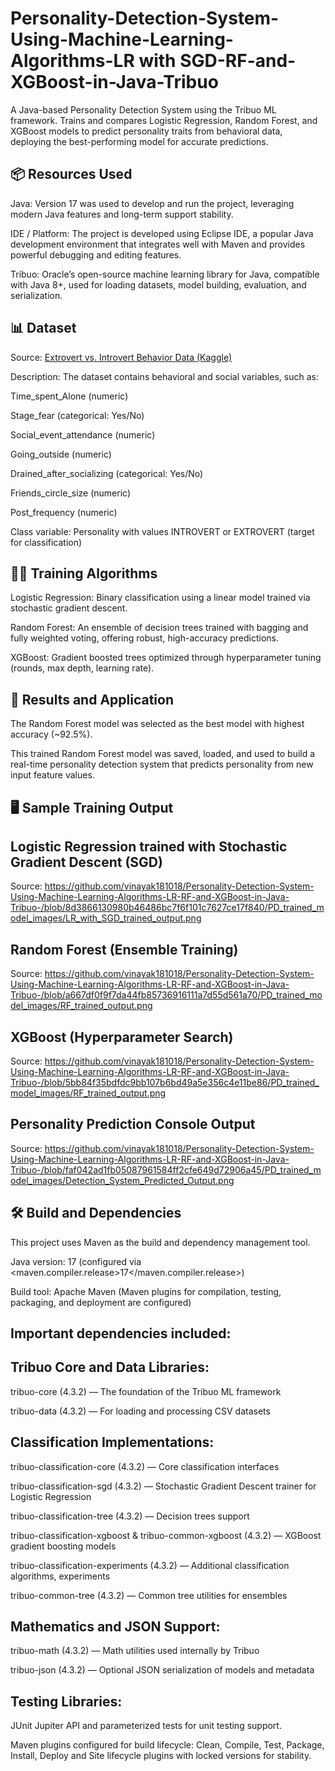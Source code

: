 # Personality-Detection-System-Using-Machine-Learning-Algorithms-LR with SGD-RF-and-XGBoost-in-Java-Tribuo
A Java-based Personality Detection System using the Tribuo ML framework. Trains and compares Logistic Regression, Random Forest, and XGBoost models to predict personality traits from behavioral data, deploying the best-performing model for accurate predictions.


📦 Resources Used
------------------

Java: Version 17 was used to develop and run the project, leveraging modern Java features and long-term support stability.

IDE / Platform: The project is developed using Eclipse IDE, a popular Java development environment that integrates well with Maven and provides powerful debugging and editing features.

Tribuo: Oracle’s open-source machine learning library for Java, compatible with Java 8+, used for loading datasets, model building, evaluation, and serialization.


📊 Dataset
-----------

Source: [Extrovert vs. Introvert Behavior Data (Kaggle)](https://www.kaggle.com/datasets/rakeshkapilavai/extrovert-vs-introvert-behavior-data)

Description:
The dataset contains behavioral and social variables, such as:

Time_spent_Alone (numeric)

Stage_fear (categorical: Yes/No)

Social_event_attendance (numeric)

Going_outside (numeric)

Drained_after_socializing (categorical: Yes/No)

Friends_circle_size (numeric)

Post_frequency (numeric)

Class variable: Personality with values INTROVERT or EXTROVERT (target for classification)


🏋️‍♂️ Training Algorithms
-----------------------

Logistic Regression:
Binary classification using a linear model trained via stochastic gradient descent.

Random Forest:
An ensemble of decision trees trained with bagging and fully weighted voting, offering robust, high-accuracy predictions.

XGBoost:
Gradient boosted trees optimized through hyperparameter tuning (rounds, max depth, learning rate).


🚀 Results and Application
---------------------------
The Random Forest model was selected as the best model with highest accuracy (~92.5%).

This trained Random Forest model was saved, loaded, and used to build a real-time personality detection system that predicts personality from new input feature values.


🖥️ Sample Training Output
--------------------------

Logistic Regression trained with Stochastic Gradient Descent (SGD)
------------------------------------------------------------------
Source: https://github.com/vinayak181018/Personality-Detection-System-Using-Machine-Learning-Algorithms-LR-RF-and-XGBoost-in-Java-Tribuo-/blob/8d3866130980b46486bc7f6f101c7627ce17f840/PD_trained_model_images/LR_with_SGD_trained_output.png

Random Forest (Ensemble Training)
---------------------------------
Source: https://github.com/vinayak181018/Personality-Detection-System-Using-Machine-Learning-Algorithms-LR-RF-and-XGBoost-in-Java-Tribuo-/blob/a667df0f9f7da44fb85736916111a7d55d561a70/PD_trained_model_images/RF_trained_output.png

XGBoost (Hyperparameter Search)
-------------------------------
Source: https://github.com/vinayak181018/Personality-Detection-System-Using-Machine-Learning-Algorithms-LR-RF-and-XGBoost-in-Java-Tribuo-/blob/5bb84f35bdfdc9bb107b6bd49a5e356c4e11be86/PD_trained_model_images/RF_trained_output.png

Personality Prediction Console Output
-------------------------------------
Source: https://github.com/vinayak181018/Personality-Detection-System-Using-Machine-Learning-Algorithms-LR-RF-and-XGBoost-in-Java-Tribuo-/blob/faf042ad1fb05087961584ff2cfe649d72906a45/PD_trained_model_images/Detection_System_Predicted_Output.png

🛠️ Build and Dependencies
--------------------------
This project uses Maven as the build and dependency management tool.

Java version: 17 (configured via <maven.compiler.release>17</maven.compiler.release>)

Build tool: Apache Maven (Maven plugins for compilation, testing, packaging, and deployment are configured)


Important dependencies included:
--------------------------------

Tribuo Core and Data Libraries:
-------------------------------
tribuo-core (4.3.2) — The foundation of the Tribuo ML framework

tribuo-data (4.3.2) — For loading and processing CSV datasets

Classification Implementations:
-------------------------------
tribuo-classification-core (4.3.2) — Core classification interfaces

tribuo-classification-sgd (4.3.2) — Stochastic Gradient Descent trainer for Logistic Regression

tribuo-classification-tree (4.3.2) — Decision trees support

tribuo-classification-xgboost & tribuo-common-xgboost (4.3.2) — XGBoost gradient boosting models

tribuo-classification-experiments (4.3.2) — Additional classification algorithms, experiments

tribuo-common-tree (4.3.2) — Common tree utilities for ensembles

Mathematics and JSON Support:
-----------------------------
tribuo-math (4.3.2) — Math utilities used internally by Tribuo

tribuo-json (4.3.2) — Optional JSON serialization of models and metadata

Testing Libraries:
------------------
JUnit Jupiter API and parameterized tests for unit testing support.

Maven plugins configured for build lifecycle:
Clean, Compile, Test, Package, Install, Deploy and Site lifecycle plugins with locked versions for stability.
